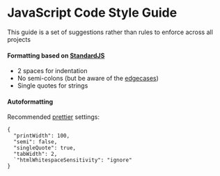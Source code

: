 # JavaScript Code Style Guide

This guide is a set of suggestions rather than rules to enforce across all projects

#### Formatting based on [StandardJS](https://standardjs.com/)

- 2 spaces for indentation
- No semi-colons (but be aware of the [edgecases](https://standardjs.com/rules.html#semicolons))  
- Single quotes for strings

#### Autoformatting

Recommended [prettier](https://prettier.io) settings:

```
{
  "printWidth": 100, 
  "semi": false,
  "singleQuote": true,
  "tabWidth": 2,
  `"htmlWhitespaceSensitivity": "ignore"
}
```
